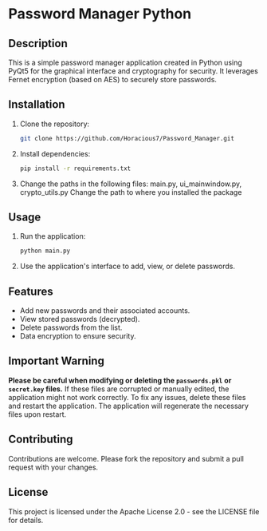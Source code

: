 # Password Manager Python

## Description
This is a simple password manager application created in Python using PyQt5 for the graphical interface and cryptography for security. It leverages Fernet encryption (based on AES) to securely store passwords.
## Installation

1. Clone the repository:
    ```bash
    git clone https://github.com/Horacious7/Password_Manager.git
    ```
2. Install dependencies:
    ```bash
    pip install -r requirements.txt
    ```
3. Change the paths in the following files:
    main.py, ui_mainwindow.py, crypto_utils.py
    Change the path to where you installed the package

## Usage

1. Run the application:
    ```bash
    python main.py
    ```

2. Use the application's interface to add, view, or delete passwords.

## Features
- Add new passwords and their associated accounts.
- View stored passwords (decrypted).
- Delete passwords from the list.
- Data encryption to ensure security.

## Important Warning
**Please be careful when modifying or deleting the `passwords.pkl` or `secret.key` files.** If these files are corrupted or manually edited, the application might not work correctly. To fix any issues, delete these files and restart the application. The application will regenerate the necessary files upon restart.

## Contributing
Contributions are welcome. Please fork the repository and submit a pull request with your changes.

## License
This project is licensed under the Apache License 2.0 - see the LICENSE file for details.
